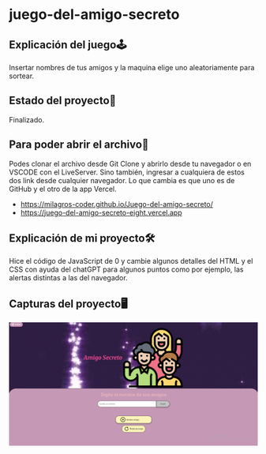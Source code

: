 # juego-del-amigo-secreto
## Explicación del juego🕹
Insertar nombres de tus amigos y la maquina elige uno aleatoriamente para sortear.

## Estado del proyecto📍
Finalizado.

## Para poder abrir el archivo📃
Podes clonar el archivo desde Git Clone y abrirlo desde tu navegador o en VSCODE con el LiveServer.
Sino también, ingresar a  cualquiera de estos dos link desde cualquier navegador. Lo que cambia es que uno es de GitHub y el otro de la app Vercel.
- https://milagros-coder.github.io/Juego-del-amigo-secreto/
- https://juego-del-amigo-secreto-eight.vercel.app

## Explicación de mi proyecto🛠
Hice el código de JavaScript de 0 y cambie algunos detalles del HTML y el CSS con ayuda del chatGPT para algunos puntos como por ejemplo, las alertas distintas a las del navegador.

## Capturas del proyecto🖥
![alt text](fotoAmigoSecreto.png) 
